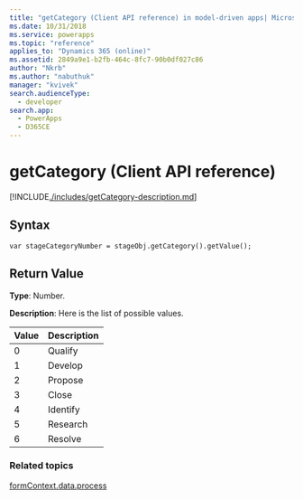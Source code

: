 ```yaml
---
title: "getCategory (Client API reference) in model-driven apps| MicrosoftDocs"
ms.date: 10/31/2018
ms.service: powerapps
ms.topic: "reference"
applies_to: "Dynamics 365 (online)"
ms.assetid: 2849a9e1-b2fb-464c-8fc7-90b0df027c86
author: "Nkrb"
ms.author: "nabuthuk"
manager: "kvivek"
search.audienceType: 
  - developer
search.app: 
  - PowerApps
  - D365CE
---
```

# getCategory (Client API reference)



[!INCLUDE[./includes/getCategory-description.md](./includes/getCategory-description.md)]

## Syntax

`var stageCategoryNumber = stageObj.getCategory().getValue();`

## Return Value

**Type**: Number. 

**Description**: Here is the list of possible values.

|Value |Description|
|--|--|
|0|Qualify|
|1|Develop|
|2|Propose|
|3|Close|
|4|Identify|
|5|Research|
|6|Resolve|

### Related topics

[formContext.data.process](../../formContext-data-process.md)
 


